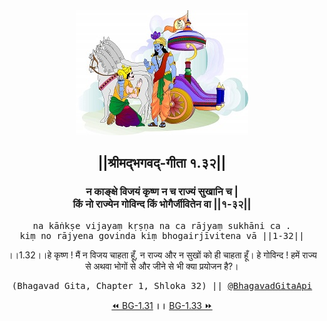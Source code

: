 <center><img src="../../asset/BG.png" alt="#API #bhagavadgitaapi #slok #nodejs #js #api #gitaapi #krishna #hinduism #vedic #ISKCON #shreemadbhagavadgita #technology"/>
<h2>||श्रीमद्‍भगवद्‍-गीता १.३२||</h2>
<h3>न काङ्क्षे विजयं कृष्ण न च राज्यं सुखानि च |<br/>किं नो राज्येन गोविन्द किं भोगैर्जीवितेन वा ||१-३२||</h3>
<pre>na kāṅkṣe vijayaṃ kṛṣṇa na ca rājyaṃ sukhāni ca .<br/>kiṃ no rājyena govinda kiṃ bhogairjīvitena vā ||1-32||</pre>
<p>।।1.32।।हे कृष्ण ! मैं न विजय चाहता हूँ, न राज्य और न सुखों को ही चाहता हूँ। हे गोविन्द ! हमें राज्य से अथवा भोगों से और जीने से भी क्या प्रयोजन है?।</p>
<pre>(Bhagavad Gita, Chapter 1, Shloka 32) || <a href="https://twitter.com/bhagavadgitaapi">@BhagavadGitaApi</a></pre><a href="../../1/31">⏪  BG-1.31</a><b>        ।।        </b><a href="../../1/33">BG-1.33  ⏩</a></center></center>